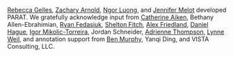 [Rebecca Gelles](https://cset.georgetown.edu/staff/rebecca-gelles/), [Zachary Arnold](https://cset.georgetown.edu/staff/zachary-arnold/), [Ngor Luong](https://cset.georgetown.edu/staff/ngor-luong/), and [Jennifer Melot](https://cset.georgetown.edu/staff/jennifer-melot/) developed PARAT. We gratefully acknowledge input from [Catherine Aiken](https://cset.georgetown.edu/staff/catherine-aiken/), Bethany Allen-Ebrahimian, [Ryan Fedasiuk](https://cset.georgetown.edu/staff/ryan-fedasiuk/), [Shelton Fitch](https://cset.georgetown.edu/staff/shelton-fitch), [Alex Friedland](https://cset.georgetown.edu/staff/alex-friedland), [Daniel Hague](https://cset.georgetown.edu/staff/daniel-hague/), [Igor Mikolic-Torreira](https://cset.georgetown.edu/staff/igor-mikolic-torreira/), Jordan Schneider, [Adrienne Thompson](https://cset.georgetown.edu/staff/adrienne-thompson), [Lynne Weil](https://cset.georgetown.edu/staff/lynne-weil/), and annotation support from [Ben Murphy](https://cset.georgetown.edu/staff/ben-murphy/), Yanqi Ding, and VISTA Consulting, LLC.
